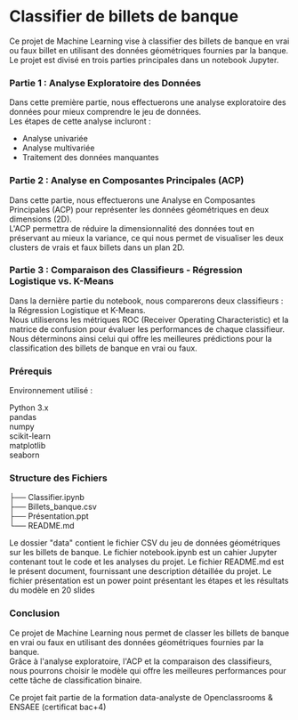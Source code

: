 # Classifier de billets de banque

Ce projet de Machine Learning vise à classifier des billets de banque en vrai ou faux billet en utilisant des données géométriques fournies par la banque.    
Le projet est divisé en trois parties principales dans un notebook Jupyter.

### Partie 1 : Analyse Exploratoire des Données
Dans cette première partie, nous effectuerons une analyse exploratoire des données pour mieux comprendre le jeu de données.   
Les étapes de cette analyse incluront :   

- Analyse univariée
- Analyse multivariée 
- Traitement des données manquantes
  
### Partie 2 : Analyse en Composantes Principales (ACP)
Dans cette partie, nous effectuerons une Analyse en Composantes Principales (ACP) pour représenter les données géométriques en deux dimensions (2D).    
L'ACP permettra de réduire la dimensionnalité des données tout en préservant au mieux la variance, ce qui nous permet de visualiser les deux clusters de vrais et faux billets dans un plan 2D.


### Partie 3 : Comparaison des Classifieurs - Régression Logistique vs. K-Means
Dans la dernière partie du notebook, nous comparerons deux classifieurs : la Régression Logistique et K-Means.     
Nous utiliserons les métriques ROC (Receiver Operating Characteristic) et la matrice de confusion pour évaluer les performances de chaque classifieur.    
Nous déterminons ainsi celui qui offre les meilleures prédictions pour la classification des billets de banque en vrai ou faux.

### Prérequis
Environnement utilisé :

Python 3.x     
pandas     
numpy     
scikit-learn    
matplotlib     
seaborn     

### Structure des Fichiers

├── Classifier.ipynb     
├── Billets_banque.csv     
├── Présentation.ppt     
└── README.md      

Le dossier "data" contient le fichier CSV du jeu de données géométriques sur les billets de banque.
Le fichier notebook.ipynb est un cahier Jupyter contenant tout le code et les analyses du projet.
Le fichier README.md est le présent document, fournissant une description détaillée du projet.
Le fichier présentation est un power point présentant les étapes et les résultats du modèle en 20 slides 

### Conclusion
Ce projet de Machine Learning nous permet de classer les billets de banque en vrai ou faux en utilisant des données géométriques fournies par la banque.    
Grâce à l'analyse exploratoire, l'ACP et la comparaison des classifieurs, nous pourrons choisir le modèle qui offre les meilleures performances pour cette tâche de classification binaire.


Ce projet fait partie de la formation data-analyste de Openclassrooms & ENSAEE (certificat bac+4)

